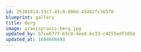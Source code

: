 ```yaml
---
id: 25361814-13c7-45c9-800d-45462fc36578
blueprint: gallery
title: Berg
image: praxispraxis-berg.jpg
updated_by: 57ce677f-65c0-4ee0-bc33-c4255edf305b
updated_at: 1684666493
---
```

